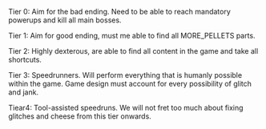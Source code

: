 
Tier 0:
Aim for the bad ending. Need to be able to reach mandatory powerups and kill all main bosses.

Tier 1:
Aim for good ending, must me able to find all MORE_PELLETS parts.

Tier 2:
Highly dexterous, are able to find all content in the game and take all shortcuts.

Tier 3:
Speedrunners. Will perform everything that is humanly possible within the game. Game design must account for every possibility of glitch and jank.

Tiear4:
Tool-assisted speedruns. We will not fret too much about fixing glitches and cheese from this tier onwards.